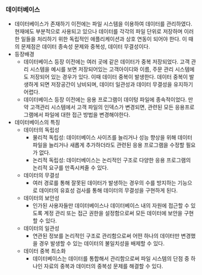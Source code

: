 ### 데이터베이스

- 데이터베이스가 존재하기 이전에는 파일 시스템을 이용하여 데이터를 관리하였다. 현재에도 부분적으로 사용되고 있으나 데이터를 각각의 파일 단위로 저장하며 이러한 일들을 처리하기 위한 독립적인 애플리케이션과 상호 연동이 되어야 한다. 이 때의 문제점은 데이터 종속성 문제와 중복성, 데이터 무결성이다.
- 등장배경
  - 데이터베이스 등장 이전에는 여러 곳에 같은 데이터가 중복 저장되었다. 고객 관리 시스템을 예시를 보면 저장되어있는 고객아이디와 이름, 주문 관리 시스템에도 저장되어 있는 경우가 있다. 이때 데이터 중복이 발생한다. 데이터 중복이 발생하게 되면 저장공간이 낭비되며, 데이터 일관성과 데이터 무결성을 유지하기 어렵다. 
  - 데이터베이스 등장 이전에는 응용 프로그램이 데이텅 파일에 종속적이었다. 만약 고객관리 시스템에서 고객 파일의 인덱스가 변경되면, 관련된 모든 응용프로그램에서 파일에 대한 접근 방법을 변경해야한다.
- 데이터베이스의 특징
  - 데이터의 독립성
    - 물리적 독립성: 데이터베이스 사이즈를 늘리거나 성능 향상을 위해 데이터 파일을 늘리거나 새롭게 추가하더라도 관련된 응용 프로그램을 수정할 필요가 없다.
    - 논리적 독립성: 데이터베이스는 논리적인 구조로 다양한 응용 프로그램의 논리적 요구를 만족시켜줄 수 있다.
  - 데이터의 무결성
    - 여러 경로를 통해 잘못된 데이터가 발생하는 경우의 수를 방지하는 기능으로 데이터의 유효성 검사를 통해 데이터의 무결성을 구현하게 된다. 
  - 데이터의 보안성
    - 인가된 사용자들만 데이터베이스나 데이터베이스 내의 자원에 접근할 수 있도록 계정 관리 또는 접근 권한을 설정함으로써 모든 데이터에 보안을 구현할 수 있다. 
  - 데이터의 일관성
    - 연관된 정보를 논리적인 구조로 관리함으로써 어떤 하나의 데이터만 변경했을 경우 발생할 수 있는 데이터의 불일치성을 배제할 수 있다.
  - 데이터 중복 최소화 
    - 데이터베이스는 데이터를 통합해서 관리함으로써 파일 시스템의 단점 중 하나인 자료의 중복과 데이터의 중복성 문제를 해결할 수 있다.